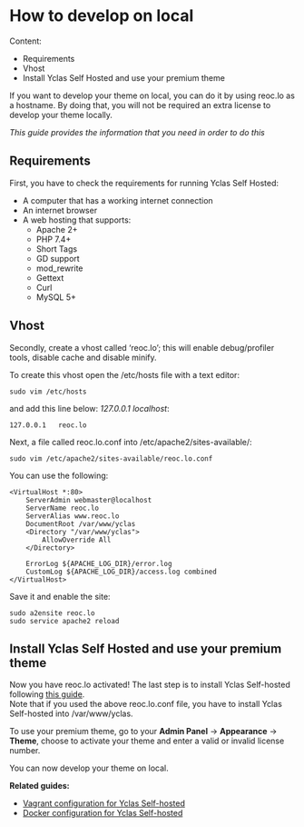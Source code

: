 # How to develop on local

Content:
-   Requirements
-   Vhost
-   Install Yclas Self Hosted and use your premium theme


If you want to develop your theme on local, you can do it by using reoc.lo as a hostname. By doing that, you will not be required an extra license to develop your theme locally.

*This guide provides the information that you need in order to do this*

## Requirements

First, you have to check the requirements for running Yclas Self Hosted:

-   A computer that has a working internet connection
-   An internet browser
-   A web hosting that supports:
    -   Apache 2+
    -   PHP 7.4+
    -   Short Tags
    -   GD support
    -   mod_rewrite
    -   Gettext
    -   Curl
    -   MySQL 5+

## Vhost

Secondly, create a vhost called ‘reoc.lo’; this will enable debug/profiler tools, disable cache and disable minify.

To create this vhost open the /etc/hosts file with a text editor:

```
sudo vim /etc/hosts

```

and add this line below:  _127.0.0.1 localhost_:

```
127.0.0.1   reoc.lo

```

Next, a file called reoc.lo.conf into /etc/apache2/sites-available/:

```
sudo vim /etc/apache2/sites-available/reoc.lo.conf

```

You can use the following:

```
<VirtualHost *:80>
    ServerAdmin webmaster@localhost
    ServerName reoc.lo
    ServerAlias www.reoc.lo
    DocumentRoot /var/www/yclas
    <Directory "/var/www/yclas">
        AllowOverride All
    </Directory>

    ErrorLog ${APACHE_LOG_DIR}/error.log
    CustomLog ${APACHE_LOG_DIR}/access.log combined
</VirtualHost>

```

Save it and enable the site:

```
sudo a2ensite reoc.lo
sudo service apache2 reload

```

## Install Yclas Self Hosted and use your premium theme

Now you have reoc.lo activated! The last step is to install Yclas Self-hosted following  [this guide](Yclas-self-hosted-installation-insatallation.md).  
Note that if you used the above reoc.lo.conf file, you have to install Yclas Self-hosted into /var/www/yclas.

To use your premium theme, go to your **Admin Panel** -> **Appearance** -> **Theme**, choose to activate your theme and enter a valid or invalid license number.

You can now develop your theme on local.

  
**Related guides:**

* [Vagrant configuration for Yclas Self-hosted](Development-vagrant-configuration.md)
* [Docker configuration for Yclas Self-hosted](Development-docker-configuration.md)

